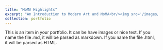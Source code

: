 ```yaml
---
title: "MoMA Highlights"
excerpt: "An Introduction to Modern Art and MoMA<br/><img src='/images/moma.jpg' width='500'>"
collection: portfolio
---
```


This is an item in your portfolio. It can be have images or nice text. If you name the file .md, it will be parsed as markdown. If you name the file .html, it will be parsed as HTML. 
